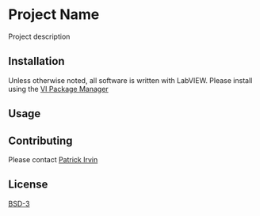 # Project Name

Project description

## Installation

Unless otherwise noted, all software is written with LabVIEW. Please install using the [VI Package Manager](https://vipm.jki.net/)

## Usage

## Contributing

Please contact [Patrick Irvin](p.irvin@levylab.org)

## License

[BSD-3](https://opensource.org/licenses/BSD-3-Clause)